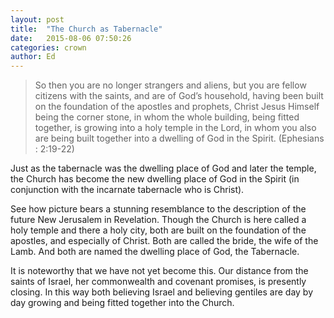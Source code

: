 ```yaml
---
layout: post
title:  "The Church as Tabernacle"
date:   2015-08-06 07:50:26
categories: crown
author: Ed
---
```

> So then you are no longer strangers and aliens, but you are fellow citizens with the saints, and are of God’s household, having been built on the foundation of the apostles and prophets, Christ Jesus Himself being the corner stone, in whom the whole building, being fitted together, is growing into a holy temple in the Lord, in whom you also are being built together into a dwelling of God in the Spirit. (Ephesians : 2:19-22)

Just as the tabernacle was the dwelling place of God and later the temple, the Church has become the new dwelling place of God in the Spirit (in conjunction with the incarnate tabernacle who is Christ).

See how picture bears a stunning resemblance to the description of the future New Jerusalem in Revelation. Though the Church is here called a holy temple and there a holy city, both are built on the foundation of the apostles, and especially of Christ.  Both are called the bride, the wife of the Lamb. And both are named the dwelling place of God, the Tabernacle.

It is noteworthy that we have not yet become this. Our distance from the saints of Israel, her commonwealth and covenant promises, is presently closing. In this way both believing Israel and believing gentiles are day by day growing and being fitted together into the Church.
